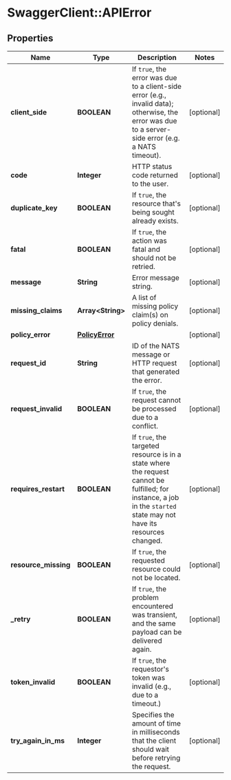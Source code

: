 # SwaggerClient::APIError

## Properties
Name | Type | Description | Notes
------------ | ------------- | ------------- | -------------
**client_side** | **BOOLEAN** | If `true`, the error was due to a client-side error (e.g., invalid data); otherwise, the error was due to a server-side error (e.g. a NATS timeout). | [optional] 
**code** | **Integer** | HTTP status code returned to the user. | [optional] 
**duplicate_key** | **BOOLEAN** | If `true`, the resource that&#39;s being sought already exists. | [optional] 
**fatal** | **BOOLEAN** | If `true`, the action was fatal and should not be retried. | [optional] 
**message** | **String** | Error message string. | [optional] 
**missing_claims** | **Array&lt;String&gt;** | A list of missing policy claim(s) on policy denials. | [optional] 
**policy_error** | [**PolicyError**](PolicyError.md) |  | [optional] 
**request_id** | **String** | ID of the NATS message or HTTP request that generated the error. | [optional] 
**request_invalid** | **BOOLEAN** | If `true`, the request cannot be processed due to a conflict. | [optional] 
**requires_restart** | **BOOLEAN** | If `true`, the targeted resource is in a state where the request cannot be fulfilled; for instance, a job in the `started` state may not have its resources changed. | [optional] 
**resource_missing** | **BOOLEAN** | If `true`, the requested resource could not be located. | [optional] 
**_retry** | **BOOLEAN** | If `true`, the problem encountered was transient, and the same payload can be delivered again. | [optional] 
**token_invalid** | **BOOLEAN** | If `true`, the requestor&#39;s token was invalid (e.g., due to a timeout.) | [optional] 
**try_again_in_ms** | **Integer** | Specifies the amount of time in milliseconds that the client should wait before retrying the request. | [optional] 



